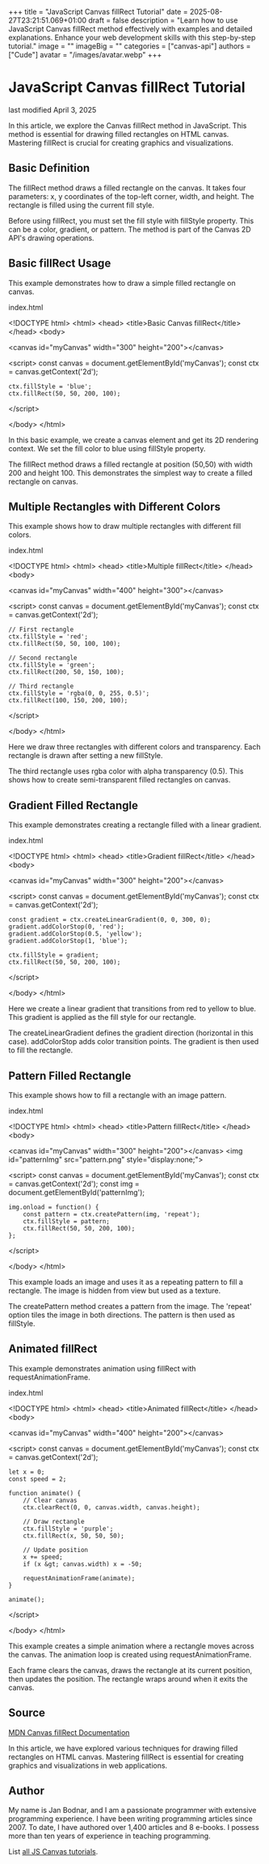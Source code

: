 +++
title = "JavaScript Canvas fillRect Tutorial"
date = 2025-08-27T23:21:51.069+01:00
draft = false
description = "Learn how to use JavaScript Canvas fillRect method effectively with examples and detailed explanations. Enhance your web development skills with this step-by-step tutorial."
image = ""
imageBig = ""
categories = ["canvas-api"]
authors = ["Cude"]
avatar = "/images/avatar.webp"
+++

# JavaScript Canvas fillRect Tutorial

last modified April 3, 2025

In this article, we explore the Canvas fillRect method in JavaScript. This
method is essential for drawing filled rectangles on HTML canvas. Mastering
fillRect is crucial for creating graphics and visualizations.

## Basic Definition

The fillRect method draws a filled rectangle on the canvas. It takes four
parameters: x, y coordinates of the top-left corner, width, and height.
The rectangle is filled using the current fill style.

Before using fillRect, you must set the fill style with fillStyle property.
This can be a color, gradient, or pattern. The method is part of the Canvas
2D API's drawing operations.

## Basic fillRect Usage

This example demonstrates how to draw a simple filled rectangle on canvas.

index.html
    

&lt;!DOCTYPE html&gt;
&lt;html&gt;
&lt;head&gt;
    &lt;title&gt;Basic Canvas fillRect&lt;/title&gt;
&lt;/head&gt;
&lt;body&gt;

&lt;canvas id="myCanvas" width="300" height="200"&gt;&lt;/canvas&gt;

&lt;script&gt;
    const canvas = document.getElementById('myCanvas');
    const ctx = canvas.getContext('2d');
    
    ctx.fillStyle = 'blue';
    ctx.fillRect(50, 50, 200, 100);
&lt;/script&gt;

&lt;/body&gt;
&lt;/html&gt;

In this basic example, we create a canvas element and get its 2D rendering
context. We set the fill color to blue using fillStyle property.

The fillRect method draws a filled rectangle at position (50,50) with width
200 and height 100. This demonstrates the simplest way to create a filled
rectangle on canvas.

## Multiple Rectangles with Different Colors

This example shows how to draw multiple rectangles with different fill colors.

index.html
    

&lt;!DOCTYPE html&gt;
&lt;html&gt;
&lt;head&gt;
    &lt;title&gt;Multiple fillRect&lt;/title&gt;
&lt;/head&gt;
&lt;body&gt;

&lt;canvas id="myCanvas" width="400" height="300"&gt;&lt;/canvas&gt;

&lt;script&gt;
    const canvas = document.getElementById('myCanvas');
    const ctx = canvas.getContext('2d');
    
    // First rectangle
    ctx.fillStyle = 'red';
    ctx.fillRect(50, 50, 100, 100);
    
    // Second rectangle
    ctx.fillStyle = 'green';
    ctx.fillRect(200, 50, 150, 100);
    
    // Third rectangle
    ctx.fillStyle = 'rgba(0, 0, 255, 0.5)';
    ctx.fillRect(100, 150, 200, 100);
&lt;/script&gt;

&lt;/body&gt;
&lt;/html&gt;

Here we draw three rectangles with different colors and transparency. Each
rectangle is drawn after setting a new fillStyle.

The third rectangle uses rgba color with alpha transparency (0.5). This shows
how to create semi-transparent filled rectangles on canvas.

## Gradient Filled Rectangle

This example demonstrates creating a rectangle filled with a linear gradient.

index.html
    

&lt;!DOCTYPE html&gt;
&lt;html&gt;
&lt;head&gt;
    &lt;title&gt;Gradient fillRect&lt;/title&gt;
&lt;/head&gt;
&lt;body&gt;

&lt;canvas id="myCanvas" width="300" height="200"&gt;&lt;/canvas&gt;

&lt;script&gt;
    const canvas = document.getElementById('myCanvas');
    const ctx = canvas.getContext('2d');
    
    const gradient = ctx.createLinearGradient(0, 0, 300, 0);
    gradient.addColorStop(0, 'red');
    gradient.addColorStop(0.5, 'yellow');
    gradient.addColorStop(1, 'blue');
    
    ctx.fillStyle = gradient;
    ctx.fillRect(50, 50, 200, 100);
&lt;/script&gt;

&lt;/body&gt;
&lt;/html&gt;

Here we create a linear gradient that transitions from red to yellow to blue.
This gradient is applied as the fill style for our rectangle.

The createLinearGradient defines the gradient direction (horizontal in this
case). addColorStop adds color transition points. The gradient is then used
to fill the rectangle.

## Pattern Filled Rectangle

This example shows how to fill a rectangle with an image pattern.

index.html
    

&lt;!DOCTYPE html&gt;
&lt;html&gt;
&lt;head&gt;
    &lt;title&gt;Pattern fillRect&lt;/title&gt;
&lt;/head&gt;
&lt;body&gt;

&lt;canvas id="myCanvas" width="300" height="200"&gt;&lt;/canvas&gt;
&lt;img id="patternImg" src="pattern.png" style="display:none;"&gt;

&lt;script&gt;
    const canvas = document.getElementById('myCanvas');
    const ctx = canvas.getContext('2d');
    const img = document.getElementById('patternImg');
    
    img.onload = function() {
        const pattern = ctx.createPattern(img, 'repeat');
        ctx.fillStyle = pattern;
        ctx.fillRect(50, 50, 200, 100);
    };
&lt;/script&gt;

&lt;/body&gt;
&lt;/html&gt;

This example loads an image and uses it as a repeating pattern to fill a
rectangle. The image is hidden from view but used as a texture.

The createPattern method creates a pattern from the image. The 'repeat' option
tiles the image in both directions. The pattern is then used as fillStyle.

## Animated fillRect

This example demonstrates animation using fillRect with requestAnimationFrame.

index.html
    

&lt;!DOCTYPE html&gt;
&lt;html&gt;
&lt;head&gt;
    &lt;title&gt;Animated fillRect&lt;/title&gt;
&lt;/head&gt;
&lt;body&gt;

&lt;canvas id="myCanvas" width="400" height="200"&gt;&lt;/canvas&gt;

&lt;script&gt;
    const canvas = document.getElementById('myCanvas');
    const ctx = canvas.getContext('2d');
    
    let x = 0;
    const speed = 2;
    
    function animate() {
        // Clear canvas
        ctx.clearRect(0, 0, canvas.width, canvas.height);
        
        // Draw rectangle
        ctx.fillStyle = 'purple';
        ctx.fillRect(x, 50, 50, 50);
        
        // Update position
        x += speed;
        if (x &gt; canvas.width) x = -50;
        
        requestAnimationFrame(animate);
    }
    
    animate();
&lt;/script&gt;

&lt;/body&gt;
&lt;/html&gt;

This example creates a simple animation where a rectangle moves across the
canvas. The animation loop is created using requestAnimationFrame.

Each frame clears the canvas, draws the rectangle at its current position,
then updates the position. The rectangle wraps around when it exits the canvas.

## Source

[MDN Canvas fillRect Documentation](https://developer.mozilla.org/en-US/docs/Web/API/CanvasRenderingContext2D/fillRect)

In this article, we have explored various techniques for drawing filled
rectangles on HTML canvas. Mastering fillRect is essential for creating
graphics and visualizations in web applications.

## Author

My name is Jan Bodnar, and I am a passionate programmer with extensive
programming experience. I have been writing programming articles since 2007.
To date, I have authored over 1,400 articles and 8 e-books. I possess more
than ten years of experience in teaching programming.

List [all JS Canvas tutorials](/all/#canvas).